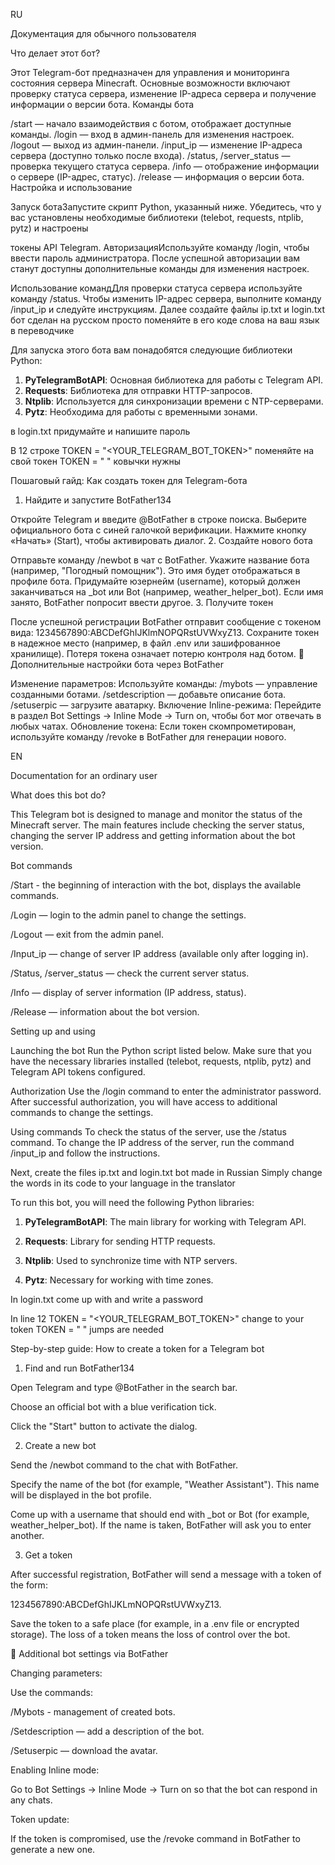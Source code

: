 RU


Документация для обычного пользователя


Что делает этот бот?

Этот Telegram-бот предназначен для управления и мониторинга состояния сервера Minecraft. Основные возможности включают проверку статуса сервера, изменение IP-адреса сервера и получение информации о версии бота.
Команды бота

/start — начало взаимодействия с ботом, отображает доступные команды.
/login — вход в админ-панель для изменения настроек.
/logout — выход из админ-панели.
/input_ip — изменение IP-адреса сервера (доступно только после входа).
/status, /server_status — проверка текущего статуса сервера.
/info — отображение информации о сервере (IP-адрес, статус).
/release — информация о версии бота.
Настройка и использование

Запуск ботаЗапустите скрипт Python, указанный ниже. Убедитесь, что у вас установлены необходимые библиотеки (telebot, requests, ntplib, pytz) и настроены 

токены API Telegram.
АвторизацияИспользуйте команду /login, чтобы ввести пароль администратора. После успешной авторизации вам станут доступны дополнительные команды для изменения настроек.

Использование командДля проверки статуса сервера используйте команду /status. Чтобы изменить IP-адрес сервера, выполните команду /input_ip и следуйте инструкциям.
Далее создайте файлы ip.txt и login.txt бот сделан на русском просто поменяйте в его коде слова на ваш язык в переводчике


Для запуска этого бота вам понадобятся следующие библиотеки Python:
1. **PyTelegramBotAPI**: Основная библиотека для работы с Telegram API.
2. **Requests**: Библиотека для отправки HTTP-запросов.
3. **Ntplib**: Используется для синхронизации времени с NTP-серверами.
4. **Pytz**: Необходима для работы с временными зонами.


в login.txt придумайте и напишите пароль

В 12 строке TOKEN = "<YOUR_TELEGRAM_BOT_TOKEN>" поменяйте на свой токен TOKEN = " " ковычки нужны  

 Пошаговый гайд: Как создать токен для Telegram-бота

1. Найдите и запустите BotFather134

Откройте Telegram и введите @BotFather в строке поиска.
Выберите официального бота с синей галочкой верификации.
Нажмите кнопку «Начать» (Start), чтобы активировать диалог.
2. Создайте нового бота

Отправьте команду /newbot в чат с BotFather.
Укажите название бота (например, "Погодный помощник"). Это имя будет отображаться в профиле бота.
Придумайте юзернейм (username), который должен заканчиваться на _bot или Bot (например, weather_helper_bot). Если имя занято, BotFather попросит ввести другое.
3. Получите токен

После успешной регистрации BotFather отправит сообщение с токеном вида:
1234567890:ABCDefGhIJKlmNOPQRstUVWxyZ13.
Сохраните токен в надежное место (например, в файл .env или зашифрованное хранилище). Потеря токена означает потерю контроля над ботом.
🔧 Дополнительные настройки бота через BotFather

Изменение параметров:
Используйте команды:
/mybots — управление созданными ботами.
/setdescription — добавьте описание бота.
/setuserpic — загрузите аватарку.
Включение Inline-режима:
Перейдите в раздел Bot Settings → Inline Mode → Turn on, чтобы бот мог отвечать в любых чатах.
Обновление токена:
Если токен скомпрометирован, используйте команду /revoke в BotFather для генерации нового.



EN


Documentation for an ordinary user



What does this bot do?

This Telegram bot is designed to manage and monitor the status of the Minecraft server. The main features include checking the server status, changing the server IP address and getting information about the bot version.

Bot commands

/Start - the beginning of interaction with the bot, displays the available commands.

/Login — login to the admin panel to change the settings.

/Logout — exit from the admin panel.

/Input_ip — change of server IP address (available only after logging in).

/Status, /server_status — check the current server status.

/Info — display of server information (IP address, status).

/Release — information about the bot version.

Setting up and using

Launching the bot Run the Python script listed below. Make sure that you have the necessary libraries installed (telebot, requests, ntplib, pytz) and Telegram API tokens configured.

Authorization Use the /login command to enter the administrator password. After successful authorization, you will have access to additional commands to change the settings.

Using commands To check the status of the server, use the /status command. To change the IP address of the server, run the command /input_ip and follow the instructions.

Next, create the files ip.txt and login.txt bot made in Russian Simply change the words in its code to your language in the translator

To run this bot, you will need the following Python libraries:

1. **PyTelegramBotAPI**: The main library for working with Telegram API.

2. **Requests**: Library for sending HTTP requests.

3. **Ntplib**: Used to synchronize time with NTP servers.

4. **Pytz**: Necessary for working with time zones.



In login.txt come up with and write a password

In line 12 TOKEN = "<YOUR_TELEGRAM_BOT_TOKEN>" change to your token TOKEN = " " jumps are needed



Step-by-step guide: How to create a token for a Telegram bot

1. Find and run BotFather134

Open Telegram and type @BotFather in the search bar.

Choose an official bot with a blue verification tick.

Click the "Start" button to activate the dialog.

2. Create a new bot

Send the /newbot command to the chat with BotFather.

Specify the name of the bot (for example, "Weather Assistant"). This name will be displayed in the bot profile.

Come up with a username that should end with _bot or Bot (for example, weather_helper_bot). If the name is taken, BotFather will ask you to enter another.

3. Get a token

After successful registration, BotFather will send a message with a token of the form:

1234567890:ABCDefGhIJKLmNOPQRstUVWxyZ13.

Save the token to a safe place (for example, in a .env file or encrypted storage). The loss of a token means the loss of control over the bot.

🔧 Additional bot settings via BotFather

Changing parameters:

Use the commands:

/Mybots - management of created bots.

/Setdescription — add a description of the bot.

/Setuserpic — download the avatar.

Enabling Inline mode:

Go to Bot Settings → Inline Mode → Turn on so that the bot can respond in any chats.

Token update:

If the token is compromised, use the /revoke command in BotFather to generate a new one.
